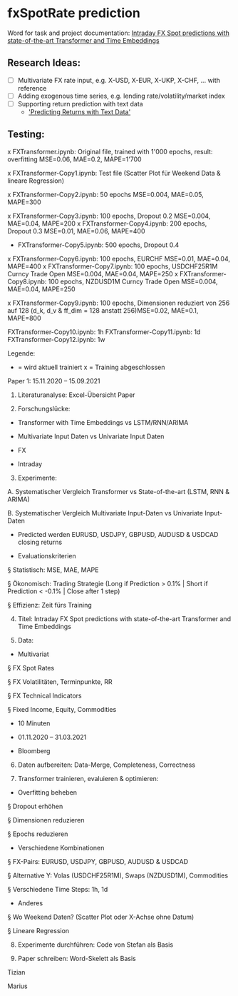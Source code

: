 # fxSpotRate prediction

Word for task and project documentation: [Intraday FX Spot predictions with state-of-the-art Transformer and Time Embeddings](https://onedrive.live.com/View.aspx?resid=CBDEAB06F9642D15!105)


## Research Ideas:
- [ ] Multivariate FX rate input, e.g. X-USD, X-EUR, X-UKP, X-CHF, ... with reference
- [ ] Adding exogenous time series, e.g. lending rate/volatility/market index
- [ ] Supporting return prediction with text data
    - ['Predicting Returns with Text Data'](http://dx.doi.org/10.2139/ssrn.3389884)

    
## Testing:
x FXTransformer.ipynb: Original file, trained with 1'000 epochs, result: overfitting   MSE=0.06, MAE=0.2, MAPE=1'700

x FXTransformer-Copy1.ipynb: Test file (Scatter Plot für Weekend Data & lineare Regression)

x FXTransformer-Copy2.ipynb: 50 epochs                       MSE=0.004, MAE=0.05, MAPE=300

x FXTransformer-Copy3.ipynb: 100 epochs, Dropout 0.2         MSE=0.004, MAE=0.04, MAPE=200
x FXTransformer-Copy4.ipynb: 200 epochs, Dropout 0.3         MSE=0.01, MAE=0.06, MAPE=400
- FXTransformer-Copy5.ipynb: 500 epochs, Dropout 0.4

x FXTransformer-Copy6.ipynb: 100 epochs, EURCHF              MSE=0.01, MAE=0.04, MAPE=400
x FXTransformer-Copy7.ipynb: 100 epochs, USDCHF25R1M Curncy Trade Open MSE=0.004, MAE=0.04, MAPE=250
x FXTransformer-Copy8.ipynb: 100 epochs, NZDUSD1M Curncy Trade Open MSE=0.004, MAE=0.04, MAPE=250

x FXTransformer-Copy9.ipynb: 100 epochs, Dimensionen reduziert von 256 auf 128 (d_k, d_v & ff_dim = 128 anstatt 256)MSE=0.02, MAE=0.1, MAPE=800

FXTransformer-Copy10.ipynb: 1h
FXTransformer-Copy11.ipynb: 1d
FXTransformer-Copy12.ipynb: 1w



Legende: 
- = wird aktuell trainiert
x = Training abgeschlossen



Paper 1: 15.11.2020 – 15.09.2021

1. Literaturanalyse: Excel-Übersicht Paper


2. Forschungslücke:

- Transformer with Time Embeddings vs LSTM/RNN/ARIMA

- Multivariate Input Daten vs Univariate Input Daten

- FX

- Intraday


3. Experimente:

A. Systematischer Vergleich Transformer vs State-of-the-art (LSTM, RNN & ARIMA)

B. Systematischer Vergleich Multivariate Input-Daten vs Univariate Input-Daten

- Predicted werden EURUSD, USDJPY, GBPUSD, AUDUSD & USDCAD closing returns

- Evaluationskriterien

§ Statistisch: MSE, MAE, MAPE

§ Ökonomisch: Trading Strategie (Long if Prediction > 0.1% | Short if Prediction < -0.1% | Close after 1 step)

§ Effizienz: Zeit fürs Training


4. Titel: Intraday FX Spot predictions with state-of-the-art Transformer and Time Embeddings


5. Data:

- Multivariat

§ FX Spot Rates

§ FX Volatilitäten, Terminpunkte, RR

§ FX Technical Indicators

§ Fixed Income, Equity, Commodities

- 10 Minuten

- 01.11.2020 – 31.03.2021

- Bloomberg


6. Daten aufbereiten: Data-Merge, Completeness, Correctness


7. Transformer trainieren, evaluieren & optimieren:

- Overfitting beheben

§ Dropout erhöhen

§ Dimensionen reduzieren

§ Epochs reduzieren

- Verschiedene Kombinationen

§ FX-Pairs: EURUSD, USDJPY, GBPUSD, AUDUSD & USDCAD

§ Alternative Y: Volas (USDCHF25R1M), Swaps (NZDUSD1M), Commodities

§ Verschiedene Time Steps: 1h, 1d

- Anderes

§ Wo Weekend Daten? (Scatter Plot oder X-Achse ohne Datum)

§ Lineare Regression


8. Experimente durchführen: Code von Stefan als Basis


9. Paper schreiben: Word-Skelett als Basis


Tizian

Marius


